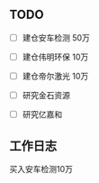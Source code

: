 ## TODO
- [ ] 建仓安车检测  50万
- [ ] 建仓伟明环保 10万
- [ ] 建仓帝尔激光 10万
- [ ] 研究金石资源
- [ ] 研究亿嘉和



## 工作日志

买入安车检测10万